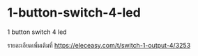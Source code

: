 # 1-button-switch-4-led
 1 button switch 4 led

รายละเอียดเพิ่มเติมที่ https://eleceasy.com/t/switch-1-output-4/3253
